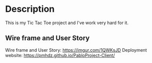 # Description

This is my Tic Tac Toe project and I've work very hard for it.

## Wire frame and User Story

Wire frame and User Story: <https://imgur.com/1QWKsJD>
Deployment website:  <https://pmhdz.github.io/PabloProject-Client/>
